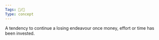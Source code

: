 ```yaml
---
Tags: 📝/🌱
Type: concept
---
```

A tendency to continue a losing endeavour once money, effort or time has been invested.